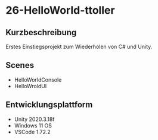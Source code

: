 # 26-HelloWorld-ttoller

## Kurzbeschreibung

Erstes Einstiegsprojekt zum Wiederholen von C# und Unity.

## Scenes

- HelloWorldConsole
- HelloWroldUI

## Entwicklungsplattform

- Unity 2020.3.18f
- Windows 11 OS
- VSCode 1.72.2
